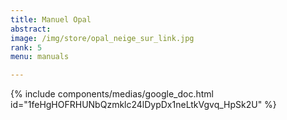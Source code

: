 ```yaml
---
title: Manuel Opal
abstract: 
image: /img/store/opal_neige_sur_link.jpg
rank: 5
menu: manuals

---
```



{% include components/medias/google_doc.html id="1feHgHOFRHUNbQzmklc24lDypDx1neLtkVgvq_HpSk2U" %}
